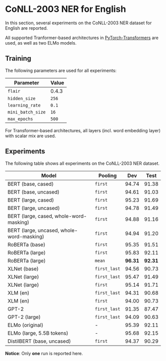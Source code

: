 # CoNLL-2003 NER for English

In this section, several experiments on the CoNLL-2003 NER dataset for English
are reported.

All supported Tranformer-based architectures in [PyTorch-Transformers](https://github.com/huggingface/pytorch-transformers)
are used, as well as two ELMo models.

## Training

The following parameters are used for all experiments:

| Parameter              | Value
| ---------------------- | -----
| `flair`                | 0.4.3
| `hidden_size`          | `256`
| `learning_rate`        | `0.1`
| `mini_batch_size`      | `16`
| `max_epochs`           | `500`

For Transformer-based architectures, all layers (incl. word embedding layer)
with scalar mix are used.

## Experiments

The following table shows all experiments on the CoNLL-2003 NER dataset.

| Model                                      | Pooling      | Dev       | Test
| ------------------------------------------ | ------------ | --------- | -----------
| BERT (base, cased)                         | `first`      | 94.74     | 91.38
| BERT (base, uncased)                       | `first`      | 94.61     | 91.03
| BERT (large, cased)                        | `first`      | 95.23     | 91.69
| BERT (large, uncased)                      | `first`      | 94.78     | 91.49
| BERT (large, cased, whole-word-masking)    | `first`      | 94.88     | 91.16
| BERT (large, uncased, whole-word-masking)  | `first`      | 94.94     | 91.20
| RoBERTa (base)                             | `first`      | 95.35     | 91.51
| RoBERTa (large)                            | `first`      | 95.83     | 92.11
| RoBERTa (large)                            | `mean`       | **96.31** | **92.31**
| XLNet (base)                               | `first_last` | 94.56     | 90.73
| XLNet (large)                              | `first_last` | 95.47     | 91.49
| XLNet (large)                              | `first`      | 95.14     | 91.71
| XLM (en)                                   | `first_last` | 94.31     | 90.68
| XLM (en)                                   | `first`      | 94.00     | 90.73
| GPT-2                                      | `first_last` | 91.35     | 87.47
| GPT-2 (large)                              | `first_last` | 94.09     | 90.63
| ELMo (original)                            | -            | 95.39     | 92.11
| ELMo (large, 5.5B tokens)                  | -            | 95.68     | 92.15
| DistilBERT (base, uncased)                    | `first`      | 94.37     | 90.29

**Notice**: Only **one** run is reported here.
